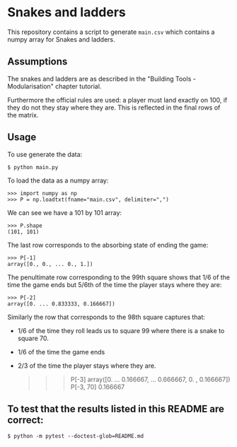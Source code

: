 # Snakes and ladders

This repository contains a script to generate `main.csv` which contains a numpy
array for Snakes and ladders.

## Assumptions

The snakes and ladders are as described in the "Building Tools - Modularisation"
chapter tutorial.

Furthermore the official rules are used: a player must land exactly on 100, if
they do not they stay where they are. This is reflected in the final rows of the
matrix.

## Usage

To use generate the data:

    $ python main.py

To load the data as a numpy array:

    >>> import numpy as np
    >>> P = np.loadtxt(fname="main.csv", delimiter=",")

We can see we have a 101 by 101 array:

    >>> P.shape
    (101, 101)

The last row corresponds to the absorbing state of ending the game:

    >>> P[-1]
    array([0., 0., ... 0., 1.])

The penultimate row corresponding to the 99th square shows that 1/6 of the time
the game ends but 5/6th of the time the player stays where they are:

    >>> P[-2]
    array([0. ... 0.833333, 0.166667])

Similarly the row that corresponds to the 98th square captures that:

- 1/6 of the time they roll leads us to square 99 where there is a snake to square 70.
- 1/6 of the time the game ends
- 2/3 of the time the player stays where they are.

    >>> P[-3]
    array([0. ... 0.166667, ... 0.666667, 0.      , 0.166667])
    >>> P[-3, 70]
    0.166667

## To test that the results listed in this README are correct:

    $ python -m pytest --doctest-glob=README.md
